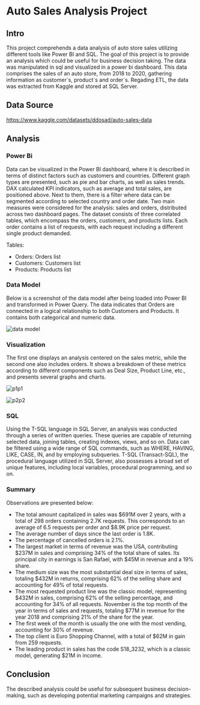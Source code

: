 # Auto Sales Analysis Project

## Intro
This project comprehends a data analysis of auto store sales utilizing different tools like Power BI and SQL. The goal of this project is to provide an analysis which could be useful for business decision taking. The data was manipulated in sql and visualized in a power bi dashboard. This data comprises the sales of an auto store, from 2018 to 2020, gathering information as customer´s, product´s and order´s. Regading ETL, the data was extracted from Kaggle and stored at SQL Server. 

## Data Source 
https://www.kaggle.com/datasets/ddosad/auto-sales-data

## Analysis

### Power Bi 

Data can be visualized in the Power BI dashboard, where it is described in terms of distinct factors such as customers and countries. Different graph types are presented, such as pie and bar charts, as well as sales trends. DAX calculated KPI indicators, such as average and total sales, are positioned above. Next to them, there is a filter where data can be segmented according to selected country and order date. Two main measures were considered for the analysis: sales and orders, distributed across two dashboard pages. The dataset consists of three correlated tables, which encompass the orders, customers, and products lists. Each order contains a list of requests, with each request including a different single product demanded.


Tables:
- Orders: Orders list
- Customers: Customers list
- Products: Products list

### Data Model

Below is a screenshot of the data model after being loaded into Power BI and transformed in Power Query. The data indicates that Orders are connected in a logical relationship to both Customers and Products. It contains both categorical and numeric data.


![data model](https://github.com/CarlosLacerda1/Project-Auto-Sales-Analysis/assets/122105130/b77663d7-8069-4ace-a5ff-4f70a907f1c3)



### Visualization
 The first one displays an analysis centered on the sales metric, while the second one also includes orders. It shows a breakdown of these metrics according to different components such as Deal Size, Product Line, etc., and presents several graphs and charts.

![p1p1](https://github.com/CarlosLacerda1/Project-Auto-Sales-Analysis/assets/122105130/0843eaa4-e612-406d-add4-dba1f3cbb2d5)

![p2p2](https://github.com/CarlosLacerda1/Project-Auto-Sales-Analysis/assets/122105130/aeedf796-889c-458a-9cd5-3a49c80ea7fc)


### SQL 

Using the T-SQL language in SQL Server, an analysis was conducted through a series of written queries. These queries are capable of returning selected data, joining tables, creating indexes, views, and so on. Data can be filtered using a wide range of SQL commands, such as WHERE, HAVING, LIKE, CASE, IN, and by employing subqueries. T-SQL (Transact-SQL), the procedural language utilized in SQL Server, also possesses a broad set of unique features, including local variables, procedural programming, and so on.  
### Summary

Observations are presented below:

- The total amount capitalized in sales was $691M over 2 years, with a total of 298 orders containing 2.7K requests. This corresponds to an average of 6.5 requests per order and $8.9K price per request.
- The average number of days since the last order is 1.8K.
- The percentage of cancelled orders is 2.1%.
- The largest market in terms of revenue was the USA, contributing $237M in sales and comprising 34% of the total share of sales. Its principal city in earnings is San Rafael, with $45M in revenue and a 19% share.
- The medium size was the most substantial deal size in terms of sales, totaling $432M in returns, comprising 62% of the selling share and accounting for 49% of total requests.
- The most requested product line was the classic model, representing $432M in sales, comprising 62% of the selling percentage, and accounting for 34% of all requests.
November is the top month of the year in terms of sales and requests, totaling $77M in revenue for the year 2018 and comprising 21% of the share for the year.
- The first week of the month is usually the one with the most vending, accounting for 30% of revenue.
- The top client is Euro Shopping Channel, with a total of $62M in gain from 259 requests.
- The leading product in sales has the code S18_3232, which is a classic model, generating $21M in income.


## Conclusion

The described analysis could be useful for subsequent business decision-making, such as developing potential marketing campaigns and strategies.


                                                                                                                   
